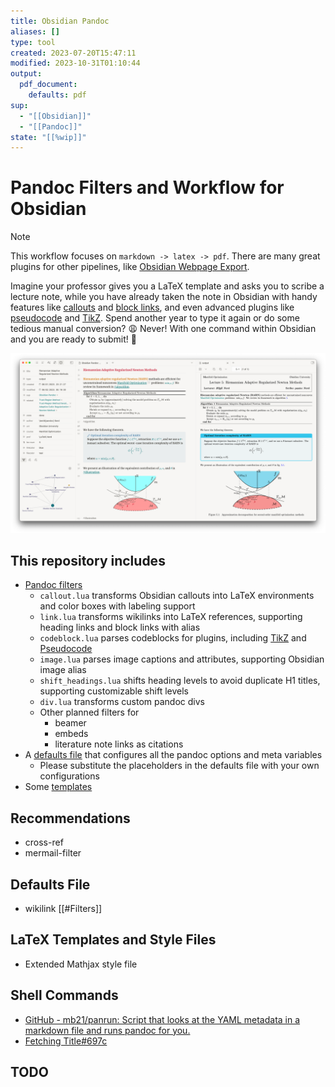 ```yaml
---
title: Obsidian Pandoc
aliases: []
type: tool
created: 2023-07-20T15:47:11
modified: 2023-10-31T01:10:44
output:
  pdf_document:
    defaults: pdf
sup:
  - "[[Obsidian]]"
  - "[[Pandoc]]"
state: "[[%wip]]"
---
```


# Pandoc Filters and Workflow for Obsidian

> [!NOTE]
> This workflow focuses on `markdown -> latex -> pdf`. There are many great plugins for other pipelines, like [Obsidian Webpage Export](https://github.com/KosmosisDire/obsidian-webpage-export).

Imagine your professor gives you a LaTeX template and asks you to scribe a lecture note, while you have already taken the note in Obsidian with handy features like [callouts](https://help.obsidian.md/Editing+and+formatting/Callouts) and [block links](https://help.obsidian.md/Linking+notes+and+files/Internal+links#Link+to+a+block+in+a+note), and even advanced plugins like [pseudocode](https://github.com/ytliu74/obsidian-pseudocode) and [TikZ](https://github.com/artisticat1/obsidian-tikzjax). Spend another year to type it again or do some tedious manual conversion? 😩 Never! With one command within Obsidian and you are ready to submit! 🥳

![generated PDF viewed within Obsidian](https://raw.githubusercontent.com/zcysxy/Figurebed/master/img/obsidian-pandoc.png)

## This repository includes

- [Pandoc filters](https://pandoc.org/lua-filters.html)
    - `callout.lua` transforms Obsidian callouts into LaTeX environments and color boxes with labeling support
    - `link.lua` transforms wikilinks into LaTeX references, supporting heading links and block links with alias
    - `codeblock.lua` parses codeblocks for plugins, including [TikZ](https://github.com/artisticat1/obsidian-tikzjax) and [Pseudocode](https://github.com/ytliu74/obsidian-pseudocode#use-in-block-preamble)
    - `image.lua` parses image captions and attributes, supporting Obsidian image alias
    - `shift_headings.lua` shifts heading levels to avoid duplicate H1 titles, supporting customizable shift levels
    - `div.lua` transforms custom pandoc divs
    - Other planned filters for
        - beamer
        - embeds
        - literature note links as citations
- A [defaults file](https://pandoc.org/MANUAL.html#defaults-files) that configures all the pandoc options and meta variables
    - Please substitute the placeholders in the defaults file with your own configurations
- Some [templates](https://pandoc.org/MANUAL.html#templates)

## Recommendations

- cross-ref
- mermail-filter

## Defaults File

- wikilink [[#Filters]]

## LaTeX Templates and Style Files

- Extended Mathjax style file

## Shell Commands

- [GitHub - mb21/panrun: Script that looks at the YAML metadata in a markdown file and runs pandoc for you.](https://github.com/mb21/panrun)
- [Fetching Title#697c](https://github.com/jgm/pandoc/issues/4627)

## TODO
